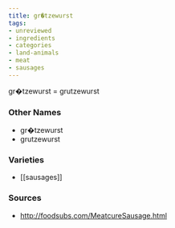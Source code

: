 ```yaml
---
title: gr�tzewurst
tags:
- unreviewed
- ingredients
- categories
- land-animals
- meat
- sausages
---
```

gr�tzewurst = grutzewurst

### Other Names

* gr�tzewurst
* grutzewurst

### Varieties

* [[sausages]]

### Sources
* http://foodsubs.com/MeatcureSausage.html
